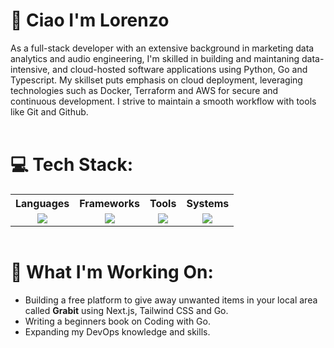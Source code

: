 <div align="left">  
  <h1>👋 Ciao I'm Lorenzo </h1>
</div>

As a full-stack developer with an extensive background in marketing data analytics and audio engineering, 
I'm skilled in building and maintaning data-intensive, and cloud-hosted software applications using Python, Go and Typescript.
My skillset puts emphasis on cloud deployment, leveraging technologies such as Docker, Terraform and AWS for secure and continuous development.
I strive to maintain a smooth workflow with tools like Git and Github.
<br>
<br>
<div align="left">
  <h1> 💻 Tech Stack:</h1>
  <table style="margin: auto;">
    <tr>
      <th>Languages</th>
      <th>Frameworks</th>
      <th>Tools</th>
      <th>Systems</th>
    </tr>
    <tr>
      <td valign="top">
        <div align="center">
          <a href="https://github.com/Desk888?tab=repositories">
            <img src="https://go-skill-icons.vercel.app/api/icons?i=py,typescript,go,c,html,css,dart,bash&perline=3&titles=true" />
          </a>
        </div>
      </td>
      <td valign="top">
        <div align="center">
          <a href="https://github.com/Desk888?tab=repositories">
            <img src="https://go-skill-icons.vercel.app/api/icons?i=react,next,nodejs,fastapi,django,flask&perline=3&titles=true" />
          </a>
        </div>
      </td>
      <td valign="top">
        <div align="center">
          <a href="https://github.com/Desk888?tab=repositories">
            <img src="https://go-skill-icons.vercel.app/api/icons?i=vscode,obsidian,git,postgres,redis,mysql,supabase,mongodb,chatgpt&perline=3&titles=true" />
          </a>
        </div>
      </td>
      <td valign="top">
        <div align="center">
          <a href="https://github.com/Desk888?tab=repositories">
            <img src="https://go-skill-icons.vercel.app/api/icons?i=windows,linux,apple,aws,gcp,ubuntu,docker,terraform,vercel&perline=3&titles=true" />
          </a>
        </div>
      </td>
    </tr>
  </table>
</div>
<br>
<div align="left">
  <h1> 🚀 What I'm Working On: </h1>
  <ul>
   <li>Building a free platform to give away unwanted items in your local area called <span><b>Grabit</b></span> using Next.js, Tailwind CSS and Go.</li>
   <li>Writing a beginners book on Coding with Go.</li>
   <li>Expanding my DevOps knowledge and skills.</li>
  </ul>
</div>

